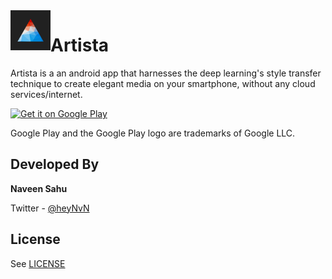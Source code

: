 <img align="left" width="64" height="64" src="app/src/main/ic_launcher-playstore.png" alt="artista logo"> 

# Artista

Artista is a an android app that harnesses the deep learning's style transfer technique to create elegant media on your smartphone, without any cloud services/internet.

<a href='https://play.google.com/store/apps/details?id=com.naveeen.artista&pcampaignid=pcampaignidMKT-Other-global-all-co-prtnr-py-PartBadge-Mar2515-1'><img width="512px" alt='Get it on Google Play' src='https://play.google.com/intl/en_us/badges/static/images/badges/en_badge_web_generic.png'/></a>

Google Play and the Google Play logo are trademarks of Google LLC.

## Developed By

**Naveen Sahu**

Twitter - [@heyNvN](https://twitter.com/heyNvN)


## License

See [LICENSE](https://github.com/theNvN/Artista/blob/master/LICENSE)
